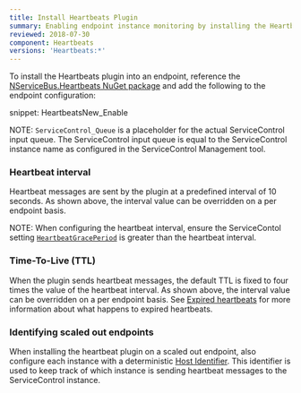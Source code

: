 ```yaml
---
title: Install Heartbeats Plugin
summary: Enabling endpoint instance monitoring by installing the Heartbeats plugin
reviewed: 2018-07-30
component: Heartbeats
versions: 'Heartbeats:*'
---
```


To install the Heartbeats plugin into an endpoint, reference the [NServiceBus.Heartbeats NuGet package](https://www.nuget.org/packages/NServiceBus.Heartbeat/) and add the following to the endpoint configuration:

snippet: HeartbeatsNew_Enable

NOTE: `ServiceControl_Queue` is a placeholder for the actual ServiceControl input queue. The ServiceControl input queue is equal to the ServiceControl instance name as configured in the ServiceControl Management tool.


### Heartbeat interval

Heartbeat messages are sent by the plugin at a predefined interval of 10 seconds. As shown above, the interval value can be overridden on a per endpoint basis.

NOTE: When configuring the heartbeat interval, ensure the ServiceContol setting [`HeartbeatGracePeriod`](/servicecontrol/creating-config-file.md#plugin-specific-servicecontrolheartbeatgraceperiod) is greater than the heartbeat interval.


### Time-To-Live (TTL)

When the plugin sends heartbeat messages, the default TTL is fixed to four times the value of the heartbeat interval. As shown above, the interval value can be overridden on a per endpoint basis. See [Expired heartbeats](expired-heartbeats.md) for more information about what happens to expired heartbeats.


### Identifying scaled out endpoints

When installing the heartbeat plugin on a scaled out endpoint, also configure each instance with a deterministic [Host Identifier](/nservicebus/hosting/override-hostid.md). This identifier is used to keep track of which instance is sending heartbeat messages to the ServiceControl instance.
